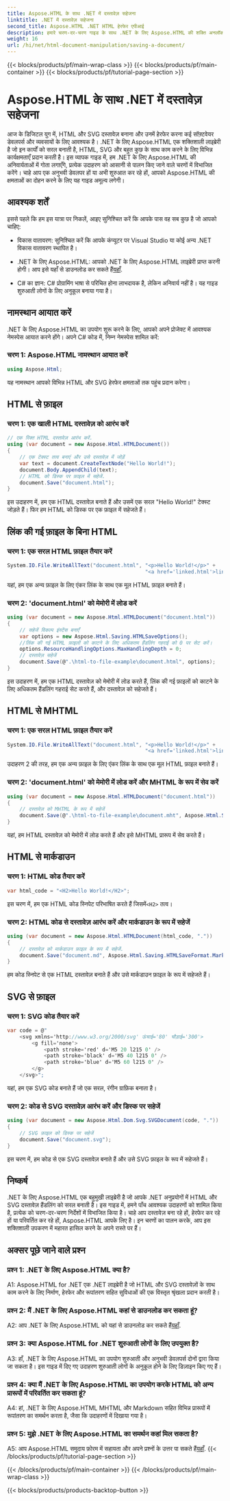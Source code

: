 ```yaml
---
title: Aspose.HTML के साथ .NET में दस्तावेज़ सहेजना
linktitle: .NET में दस्तावेज़ सहेजना
second_title: Aspose.HTML .NET HTML हेरफेर एपीआई
description: हमारे चरण-दर-चरण गाइड के साथ .NET के लिए Aspose.HTML की शक्ति अनलॉक करें। HTML और SVG दस्तावेज़ बनाना, उनमें बदलाव करना और उन्हें परिवर्तित करना सीखें
weight: 16
url: /hi/net/html-document-manipulation/saving-a-document/
---
```


{{< blocks/products/pf/main-wrap-class >}}
{{< blocks/products/pf/main-container >}}
{{< blocks/products/pf/tutorial-page-section >}}

# Aspose.HTML के साथ .NET में दस्तावेज़ सहेजना


आज के डिजिटल युग में, HTML और SVG दस्तावेज़ बनाना और उनमें हेरफेर करना कई सॉफ़्टवेयर डेवलपर्स और व्यवसायों के लिए आवश्यक है। .NET के लिए Aspose.HTML एक शक्तिशाली लाइब्रेरी है जो इन कार्यों को सरल बनाती है, HTML, SVG और बहुत कुछ के साथ काम करने के लिए विभिन्न कार्यक्षमताएँ प्रदान करती है। इस व्यापक गाइड में, हम .NET के लिए Aspose.HTML की अनिवार्यताओं में गोता लगाएँगे, प्रत्येक उदाहरण को आसानी से पालन किए जाने वाले चरणों में विभाजित करेंगे। चाहे आप एक अनुभवी डेवलपर हों या अभी शुरुआत कर रहे हों, आपको Aspose.HTML की क्षमताओं का दोहन करने के लिए यह गाइड अमूल्य लगेगी।

## आवश्यक शर्तें

इससे पहले कि हम इस यात्रा पर निकलें, आइए सुनिश्चित करें कि आपके पास वह सब कुछ है जो आपको चाहिए:

- विकास वातावरण: सुनिश्चित करें कि आपके कंप्यूटर पर Visual Studio या कोई अन्य .NET विकास वातावरण स्थापित है।

- .NET के लिए Aspose.HTML: आपको .NET के लिए Aspose.HTML लाइब्रेरी प्राप्त करनी होगी। आप इसे यहाँ से डाउनलोड कर सकते हैं[यहाँ](https://releases.aspose.com/html/net/).

- C# का ज्ञान: C# प्रोग्रामिंग भाषा से परिचित होना लाभदायक है, लेकिन अनिवार्य नहीं है। यह गाइड शुरुआती लोगों के लिए अनुकूल बनाया गया है।

## नामस्थान आयात करें

.NET के लिए Aspose.HTML का उपयोग शुरू करने के लिए, आपको अपने प्रोजेक्ट में आवश्यक नेमस्पेस आयात करने होंगे। अपने C# कोड में, निम्न नेमस्पेस शामिल करें:

### चरण 1: Aspose.HTML नामस्थान आयात करें
```csharp
using Aspose.Html;
```

यह नामस्थान आपको विभिन्न HTML और SVG हेरफेर क्षमताओं तक पहुंच प्रदान करेगा।

## HTML से फ़ाइल

### चरण 1: एक खाली HTML दस्तावेज़ को आरंभ करें
```csharp
// एक रिक्त HTML दस्तावेज़ आरंभ करें.
using (var document = new Aspose.Html.HTMLDocument())
{
    // एक टेक्स्ट तत्व बनाएं और उसे दस्तावेज़ में जोड़ें
    var text = document.CreateTextNode("Hello World!");
    document.Body.AppendChild(text);
    // HTML को डिस्क पर फ़ाइल में सहेजें.
    document.Save("document.html");
}
```

इस उदाहरण में, हम एक HTML दस्तावेज़ बनाते हैं और उसमें एक सरल "Hello World!" टेक्स्ट जोड़ते हैं। फिर हम HTML को डिस्क पर एक फ़ाइल में सहेजते हैं।

## लिंक की गई फ़ाइल के बिना HTML

### चरण 1: एक सरल HTML फ़ाइल तैयार करें
```csharp
System.IO.File.WriteAllText("document.html", "<p>Hello World!</p>" +
                                             "<a href='linked.html'>linked file</a>");
```

यहां, हम एक अन्य फ़ाइल के लिए एंकर लिंक के साथ एक मूल HTML फ़ाइल बनाते हैं।

### चरण 2: 'document.html' को मेमोरी में लोड करें
```csharp
using (var document = new Aspose.Html.HTMLDocument("document.html"))
{
    // सहेजें विकल्प इंस्टेंस बनाएँ
    var options = new Aspose.Html.Saving.HTMLSaveOptions();
    //लिंक की गई HTML फ़ाइलों को काटने के लिए अधिकतम हैंडलिंग गहराई को 0 पर सेट करें।
    options.ResourceHandlingOptions.MaxHandlingDepth = 0;
    // दस्तावेज़ सहेजें
    document.Save(@".\html-to-file-example\document.html", options);
}
```

इस उदाहरण में, हम एक HTML दस्तावेज़ को मेमोरी में लोड करते हैं, लिंक की गई फ़ाइलों को काटने के लिए अधिकतम हैंडलिंग गहराई सेट करते हैं, और दस्तावेज़ को सहेजते हैं। 

## HTML से MHTML

### चरण 1: एक सरल HTML फ़ाइल तैयार करें
```csharp
System.IO.File.WriteAllText("document.html", "<p>Hello World!</p>" +
                                             "<a href='linked.html'>linked file</a>");
```

उदाहरण 2 की तरह, हम एक अन्य फ़ाइल के लिए एंकर लिंक के साथ एक मूल HTML फ़ाइल बनाते हैं।

### चरण 2: 'document.html' को मेमोरी में लोड करें और MHTML के रूप में सेव करें
```csharp
using (var document = new Aspose.Html.HTMLDocument("document.html"))
{
    // दस्तावेज़ को MHTML के रूप में सहेजें
    document.Save(@".\html-to-file-example\document.mht", Aspose.Html.Saving.HTMLSaveFormat.MHTML);
}
```

यहां, हम HTML दस्तावेज़ को मेमोरी में लोड करते हैं और इसे MHTML प्रारूप में सेव करते हैं।

## HTML से मार्कडाउन

### चरण 1: HTML कोड तैयार करें
```csharp
var html_code = "<H2>Hello World!</H2>";
```

 इस चरण में, हम एक HTML कोड स्निपेट परिभाषित करते हैं जिसमें`<H2>` तत्व।

### चरण 2: HTML कोड से दस्तावेज़ आरंभ करें और मार्कडाउन के रूप में सहेजें
```csharp
using (var document = new Aspose.Html.HTMLDocument(html_code, "."))
{
    // दस्तावेज़ को मार्कडाउन फ़ाइल के रूप में सहेजें.
    document.Save("document.md", Aspose.Html.Saving.HTMLSaveFormat.Markdown);
}
```

हम कोड स्निपेट से एक HTML दस्तावेज़ बनाते हैं और उसे मार्कडाउन फ़ाइल के रूप में सहेजते हैं।

## SVG से फ़ाइल

### चरण 1: SVG कोड तैयार करें
```csharp
var code = @"
    <svg xmlns='http://www.w3.org/2000/svg' ऊंचाई='80' चौड़ाई='300'>
        <g fill='none'>
            <path stroke='red' d='M5 20 l215 0' />
            <path stroke='black' d='M5 40 l215 0' />
            <path stroke='blue' d='M5 60 l215 0' />
        </g>
    </svg>";
```

यहां, हम एक SVG कोड बनाते हैं जो एक सरल, रंगीन ग्राफ़िक बनाता है।

### चरण 2: कोड से SVG दस्तावेज़ आरंभ करें और डिस्क पर सहेजें
```csharp
using (var document = new Aspose.Html.Dom.Svg.SVGDocument(code, "."))
{
    // SVG फ़ाइल को डिस्क पर सहेजें
    document.Save("document.svg");
}
```

इस चरण में, हम कोड से एक SVG दस्तावेज़ बनाते हैं और उसे SVG फ़ाइल के रूप में सहेजते हैं।

## निष्कर्ष

.NET के लिए Aspose.HTML एक बहुमुखी लाइब्रेरी है जो आपके .NET अनुप्रयोगों में HTML और SVG दस्तावेज़ हैंडलिंग को सरल बनाती है। इस गाइड में, हमने पाँच आवश्यक उदाहरणों को शामिल किया है, प्रत्येक को चरण-दर-चरण निर्देशों में विभाजित किया है। चाहे आप दस्तावेज़ बना रहे हों, हेरफेर कर रहे हों या परिवर्तित कर रहे हों, Aspose.HTML आपके लिए है। इन चरणों का पालन करके, आप इस शक्तिशाली उपकरण में महारत हासिल करने के अपने रास्ते पर हैं।

## अक्सर पूछे जाने वाले प्रश्न

### प्रश्न 1: .NET के लिए Aspose.HTML क्या है?

A1: Aspose.HTML for .NET एक .NET लाइब्रेरी है जो HTML और SVG दस्तावेज़ों के साथ काम करने के लिए निर्माण, हेरफेर और रूपांतरण सहित सुविधाओं की एक विस्तृत श्रृंखला प्रदान करती है।

### प्रश्न 2: मैं .NET के लिए Aspose.HTML कहां से डाउनलोड कर सकता हूं?

 A2: आप .NET के लिए Aspose.HTML को यहां से डाउनलोड कर सकते हैं[यहाँ](https://releases.aspose.com/html/net/).

### प्रश्न 3: क्या Aspose.HTML for .NET शुरुआती लोगों के लिए उपयुक्त है?

A3: हाँ, .NET के लिए Aspose.HTML का उपयोग शुरुआती और अनुभवी डेवलपर्स दोनों द्वारा किया जा सकता है। इस गाइड में दिए गए उदाहरण शुरुआती लोगों के अनुकूल होने के लिए डिज़ाइन किए गए हैं।

### प्रश्न 4: क्या मैं .NET के लिए Aspose.HTML का उपयोग करके HTML को अन्य प्रारूपों में परिवर्तित कर सकता हूं?

A4: हां, .NET के लिए Aspose.HTML MHTML और Markdown सहित विभिन्न प्रारूपों में रूपांतरण का समर्थन करता है, जैसा कि उदाहरणों में दिखाया गया है।

### प्रश्न 5: मुझे .NET के लिए Aspose.HTML का समर्थन कहां मिल सकता है?

 A5: आप Aspose.HTML समुदाय फ़ोरम में सहायता और अपने प्रश्नों के उत्तर पा सकते हैं[यहाँ](https://forum.aspose.com/).
{{< /blocks/products/pf/tutorial-page-section >}}

{{< /blocks/products/pf/main-container >}}
{{< /blocks/products/pf/main-wrap-class >}}

{{< blocks/products/products-backtop-button >}}
